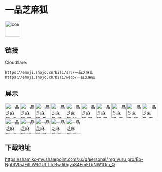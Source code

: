 # 一品芝麻狐
<img src="https://emoji.shojo.cn/bili/src/一品芝麻狐/icon.png" width="50" height="50" alt="icon">

## 链接
Cloudflare:
```
https://emoji.shojo.cn/bili/src/一品芝麻狐
https://emoji.shojo.cn/bili/webp/一品芝麻狐
```
## 展示
<img src="https://emoji.shojo.cn/bili/src/一品芝麻狐/一品芝麻狐-伤心.png" width="50" height="50" alt="一品芝麻狐-伤心"><img src="https://emoji.shojo.cn/bili/src/一品芝麻狐/一品芝麻狐-嘿嘿.png" width="50" height="50" alt="一品芝麻狐-嘿嘿"><img src="https://emoji.shojo.cn/bili/src/一品芝麻狐/一品芝麻狐-告辞.png" width="50" height="50" alt="一品芝麻狐-告辞"><img src="https://emoji.shojo.cn/bili/src/一品芝麻狐/一品芝麻狐-啧.png" width="50" height="50" alt="一品芝麻狐-啧"><img src="https://emoji.shojo.cn/bili/src/一品芝麻狐/一品芝麻狐-加急.png" width="50" height="50" alt="一品芝麻狐-加急"><img src="https://emoji.shojo.cn/bili/src/一品芝麻狐/一品芝麻狐-啊.png" width="50" height="50" alt="一品芝麻狐-啊"><img src="https://emoji.shojo.cn/bili/src/一品芝麻狐/一品芝麻狐-晚安.png" width="50" height="50" alt="一品芝麻狐-晚安"><img src="https://emoji.shojo.cn/bili/src/一品芝麻狐/一品芝麻狐-懵.png" width="50" height="50" alt="一品芝麻狐-懵"><img src="https://emoji.shojo.cn/bili/src/一品芝麻狐/一品芝麻狐-好气哦.png" width="50" height="50" alt="一品芝麻狐-好气哦"><img src="https://emoji.shojo.cn/bili/src/一品芝麻狐/一品芝麻狐-无语.png" width="50" height="50" alt="一品芝麻狐-无语"><img src="https://emoji.shojo.cn/bili/src/一品芝麻狐/一品芝麻狐-投币.png" width="50" height="50" alt="一品芝麻狐-投币"><img src="https://emoji.shojo.cn/bili/src/一品芝麻狐/一品芝麻狐-馋.png" width="50" height="50" alt="一品芝麻狐-馋"><img src="https://emoji.shojo.cn/bili/src/一品芝麻狐/一品芝麻狐-略略略.png" width="50" height="50" alt="一品芝麻狐-略略略"><img src="https://emoji.shojo.cn/bili/src/一品芝麻狐/一品芝麻狐-狐狐冲呀.png" width="50" height="50" alt="一品芝麻狐-狐狐冲呀"><img src="https://emoji.shojo.cn/bili/src/一品芝麻狐/一品芝麻狐-爱你呀.png" width="50" height="50" alt="一品芝麻狐-爱你呀">

## 下载地址

https://shamiko-my.sharepoint.com/:u:/g/personal/img_yuru_pro/Eb-Ng0tVf5JEilLWRGULTToBwJi0qyb84EmELbNW1Oru_Q